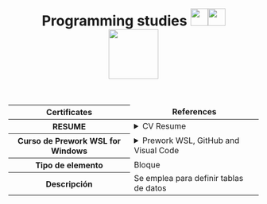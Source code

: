 


<H1 align="Center">  Programming studies <img src="https://media.giphy.com/media/26n7b7PjSOZJwVCmY/giphy.gif" width="35px"><img src="https://media.giphy.com/media/fo2dhRTmaULbStoFkX/giphy.gif" width="35px">   <br><img src="https://media.giphy.com/media/KNP5EQE5n2nczSFYpD/giphy.gif" width="100px"> </H1> 


   <br>
<div class="table" id="Tabla_indice_estudios" >
    <table align="center" class="property" summary="All Stadys">
    <thead>
       
   <tr>
       <th scope="row">Certificates</th>
       <td align="center"><strong class="title">References</strong></td>
   </tr>
   </thead>
   <tbody>
   <tr>

<th scope="row">RESUME</th>
   <td>
      <details>
        <summary>CV Resume</summary>
        <p align="center" id="Hoja_Vida">
        <img width="800"  src="https://user-images.githubusercontent.com/66846214/119734712-f99e0800-be40-11eb-997f-8c67a5f7ba88.jpg"> <br>
      </p>
      </details>
   </td>
</tr>
<tr>

<th scope="row">Curso de Prework WSL for Windows</th>
   <td>
       <details>
        <summary>Prework WSL, GitHub and Visual Code</summary>
        <p align="center" id="PreWork_1">
        <img width="800"  src="https://user-images.githubusercontent.com/66846214/119884033-d3866f80-bef5-11eb-8ec0-9dc631cacca8.jpg"> <br>
      </p>
      </details>
   </td>
   </tr>
      <tr>
      <th scope="row">Tipo de elemento</th>
      <td>Bloque</td>
      </tr>
   <tr>
<th scope="row">Descripción</th>
<td>Se emplea para definir tablas de datos</td>
</tr>
</tbody>
</table>
</div>



